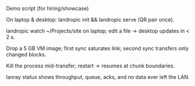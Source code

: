 Demo script (for hiring/showcase)

On laptop & desktop: landropic init && landropic serve (QR pair once).

landropic watch ~/Projects/site on laptop; edit a file → desktop updates in < 2 s.

Drop a 5 GB VM image; first sync saturates link; second sync transfers only changed blocks.

Kill the process mid-transfer; restart → resumes at chunk boundaries.

lanray status shows throughput, queue, acks, and no data ever left the LAN.
